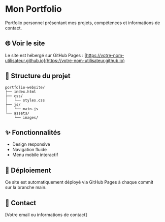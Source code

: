 # Mon Portfolio

Portfolio personnel présentant mes projets, compétences et informations de contact.

## 🌐 Voir le site

Le site est hébergé sur GitHub Pages : [https://votre-nom-utilisateur.github.io](https://votre-nom-utilisateur.github.io)

## 📁 Structure du projet

```
portfolio-website/
├── index.html
├── css/
│   └── styles.css
├── js/
│   └── main.js
└── assets/
    └── images/
```

## ✨ Fonctionnalités

- Design responsive
- Navigation fluide
- Menu mobile interactif

## 🚀 Déploiement

Ce site est automatiquement déployé via GitHub Pages à chaque commit sur la branche main.

## 📧 Contact

[Votre email ou informations de contact]